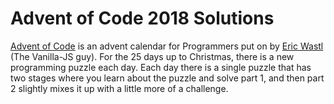 # Advent of Code 2018 Solutions

[Advent of Code](https://adventofcode.com) is an advent calendar for Programmers put on by [Eric Wastl](https://github.com/topaz) (The Vanilla-JS guy). For the 25 days up to Christmas, there is a new programming puzzle each day. Each day there is a single puzzle that has two stages where you learn about the puzzle and solve part 1, and then part 2 slightly mixes it up with a little more of a challenge.
